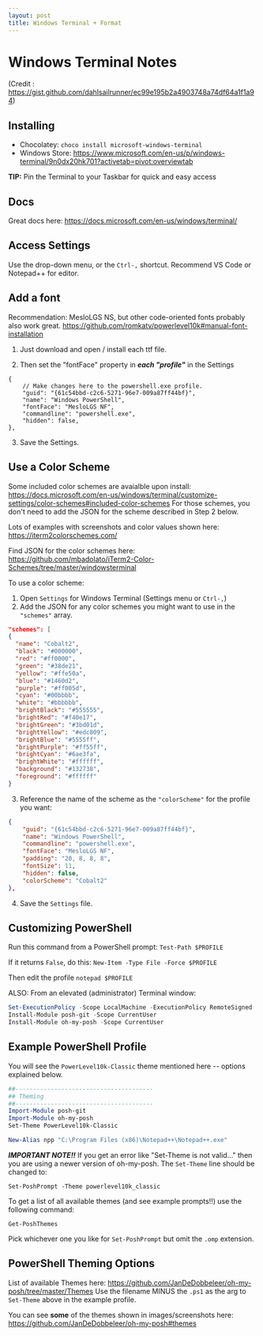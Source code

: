```yaml
---
layout: post
title: Windows Terminal + Format
---
```

# Windows Terminal Notes

(Credit : https://gist.github.com/dahlsailrunner/ec99e195b2a4903748a74df64a1f1a94)

## Installing
* Chocolatey: `choco install microsoft-windows-terminal`
* Windows Store: https://www.microsoft.com/en-us/p/windows-terminal/9n0dx20hk701?activetab=pivot:overviewtab

**TIP:** Pin the Terminal to your Taskbar for quick and easy access

## Docs
Great docs here: https://docs.microsoft.com/en-us/windows/terminal/

## Access Settings 
Use the drop-down menu, or the `Ctrl-,` shortcut.  Recommend VS Code or Notepad++ for editor.

## Add a font
Recommendation: MesloLGS NS, but other code-oriented fonts probably also work great.
https://github.com/romkatv/powerlevel10k#manual-font-installation 

1. Just download and open / install each ttf file.

2. Then set the "fontFace" property in ***each "profile"*** in the Settings
```
{
    // Make changes here to the powershell.exe profile.
    "guid": "{61c54bbd-c2c6-5271-96e7-009a87ff44bf}",
    "name": "Windows PowerShell",
    "fontFace": "MesloLGS NF",
    "commandline": "powershell.exe",
    "hidden": false,
},
```
3. Save the Settings.

## Use a Color Scheme
Some included color schemes are avaialble upon install: https://docs.microsoft.com/en-us/windows/terminal/customize-settings/color-schemes#included-color-schemes
For those schemes, you don't need to add the JSON for the scheme described in Step 2 below.

Lots of examples with screenshots and color values shown here: https://iterm2colorschemes.com/

Find JSON for the color schemes here: 
https://github.com/mbadolato/iTerm2-Color-Schemes/tree/master/windowsterminal

To use a color scheme:
1. Open `Settings` for Windows Terminal (Settings menu or `Ctrl-,`)
2. Add the JSON for any color schemes you might want to use in the `"schemes"` array. 
```json 
"schemes": [
{
  "name": "Cobalt2",
  "black": "#000000",
  "red": "#ff0000",
  "green": "#38de21",
  "yellow": "#ffe50a",
  "blue": "#1460d2",
  "purple": "#ff005d",
  "cyan": "#00bbbb",
  "white": "#bbbbbb",
  "brightBlack": "#555555",
  "brightRed": "#f40e17",
  "brightGreen": "#3bd01d",
  "brightYellow": "#edc809",
  "brightBlue": "#5555ff",
  "brightPurple": "#ff55ff",
  "brightCyan": "#6ae3fa",
  "brightWhite": "#ffffff",
  "background": "#132738",
  "foreground": "#ffffff"
}
```
3. Reference the name of the scheme as the `"colorScheme"` for the profile you want:
```json
{
    "guid": "{61c54bbd-c2c6-5271-96e7-009a87ff44bf}",
    "name": "Windows PowerShell",
    "commandline": "powershell.exe",
    "fontFace": "MesloLGS NF",
    "padding": "20, 8, 8, 8",
    "fontSize": 11,
    "hidden": false,
    "colorScheme": "Cobalt2"
},
```
4. Save the `Settings` file.

## Customizing PowerShell
Run this command from a PowerShell prompt:
`Test-Path $PROFILE`

If it returns `False`, do this:
`New-Item -Type File -Force $PROFILE`

Then edit the profile
`notepad $PROFILE`

ALSO:  From an elevated (administrator) Terminal window:
```ps1
Set-ExecutionPolicy -Scope LocalMachine -ExecutionPolicy RemoteSigned
Install-Module posh-git -Scope CurrentUser
Install-Module oh-my-posh -Scope CurrentUser
```

## Example PowerShell Profile
You will see the `PowerLevel10k-Classic` theme mentioned here -- options explained below.

```ps1
##---------------------------------------
## Theming
##---------------------------------------
Import-Module posh-git
Import-Module oh-my-posh
Set-Theme PowerLevel10k-Classic

New-Alias npp "C:\Program Files (x86)\Notepad++\Notepad++.exe"

```
***IMPORTANT NOTE!!*** If you get an error like "Set-Theme is not valid..." then you are using a newer version of oh-my-posh.  The `Set-Theme` line should be changed to:

```
Set-PoshPrompt -Theme powerlevel10k_classic
```
To get a list of all available themes (and see example prompts!!) use the following command:

```
Get-PoshThemes
```
Pick whichever one you like for `Set-PoshPrompt` but omit the `.omp` extension.

## PowerShell Theming Options
List of available Themes here:  https://github.com/JanDeDobbeleer/oh-my-posh/tree/master/Themes
Use the filename MINUS the `.ps1` as the arg to `Set-Theme` above in the example profile.

You can see **some** of the themes shown in images/screenshots here: https://github.com/JanDeDobbeleer/oh-my-posh#themes
